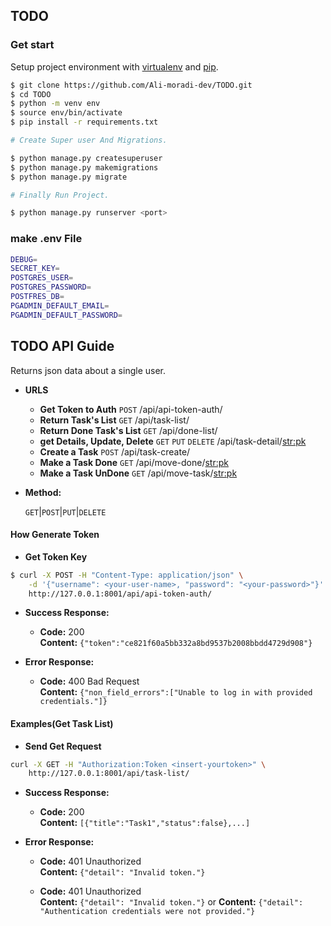 ## TODO

### Get start

Setup project environment with [virtualenv](https://virtualenv.pypa.io) and [pip](https://pip.pypa.io).

```bash
$ git clone https://github.com/Ali-moradi-dev/TODO.git
$ cd TODO
$ python -m venv env
$ source env/bin/activate
$ pip install -r requirements.txt

# Create Super user And Migrations.

$ python manage.py createsuperuser 
$ python manage.py makemigrations
$ python manage.py migrate

# Finally Run Project.

$ python manage.py runserver <port>

```



### make .env File
```bash
DEBUG=
SECRET_KEY=
POSTGRES_USER=
POSTGRES_PASSWORD=
POSTFRES_DB=
PGADMIN_DEFAULT_EMAIL=
PGADMIN_DEFAULT_PASSWORD=
```


**TODO API Guide**
----
  Returns json data about a single user.

* **URLS**

    * **Get Token to Auth**             `POST`                 /api/api-token-auth/
    * **Return Task's List**            `GET`                  /api/task-list/
    * **Return Done Task's List**       `GET`                  /api/done-list/
    * **get Details, Update, Delete**   `GET` `PUT` `DELETE`   /api/task-detail/<str:pk>
    * **Create a Task**                 `POST`                 /api/task-create/
    * **Make a Task Done**              `GET`                  /api/move-done/<str:pk>
    * **Make a Task UnDone**            `GET`                  /api/move-task/<str:pk>


* **Method:**

  `GET`|`POST`|`PUT`|`DELETE`
  
#### How Generate Token

* **Get Token Key**

```bash
$ curl -X POST -H "Content-Type: application/json" \
    -d '{"username": <your-user-name>, "password": "<your-password>"}' \
    http://127.0.0.1:8001/api/api-token-auth/
```

* **Success Response:**

  * **Code:** 200 <br />
    **Content:** `{"token":"ce821f60a5bb332a8bd9537b2008bbdd4729d908"}`
 
* **Error Response:**

  * **Code:** 400 Bad Request <br />
    **Content:** `{"non_field_errors":["Unable to log in with provided credentials."]}`



#### Examples(Get Task List)

* **Send Get Request**

```bash
curl -X GET -H "Authorization:Token <insert-yourtoken>" \
    http://127.0.0.1:8001/api/task-list/
```

* **Success Response:**

  * **Code:** 200 <br />
    **Content:** `[{"title":"Task1","status":false},...]`
 
* **Error Response:**

  * **Code:** 401 Unauthorized <br />
    **Content:** `{"detail": "Invalid token."}`

  * **Code:** 401 Unauthorized <br />
    **Content:** `{"detail": "Invalid token."}`
    or 
    **Content:** `{"detail": "Authentication credentials were not provided."}`
